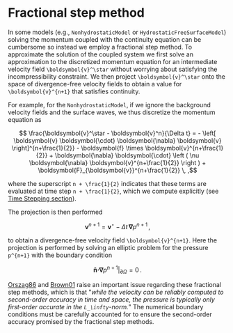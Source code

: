 # Fractional step method

In some models (e.g., `NonhydrostaticModel` or `HydrostaticFreeSurfaceModel`) solving the momentum 
coupled with the continuity equation can be cumbersome so instead we employ a fractional step 
method. To approximate the solution of the coupled system we first solve an approximation to 
the discretized momentum equation for an intermediate velocity field ``\boldsymbol{v}^\star`` 
without worrying about satisfying the incompressibility constraint. We then project ``\boldsymbol{v}^\star`` 
onto the space of divergence-free velocity fields to obtain a value for ``\boldsymbol{v}^{n+1}`` 
that satisfies continuity.

For example, for the `NonhydrostaticModel`, if we ignore the background velocity fields and the
surface waves, we thus discretize the momentum equation as
```math
  \frac{\boldsymbol{v}^\star - \boldsymbol{v}^n}{\Delta t}
    = - \left[ \boldsymbol{v} \boldsymbol{\cdot} \boldsymbol{\nabla} \boldsymbol{v} \right]^{n+\frac{1}{2}}
      - \boldsymbol{f} \times \boldsymbol{v}^{n+\frac{1}{2}}
      + \boldsymbol{\nabla} \boldsymbol{\cdot} \left ( \nu \boldsymbol{\nabla} \boldsymbol{v}^{n+\frac{1}{2}} \right )
      + \boldsymbol{F}_{\boldsymbol{v}}^{n+\frac{1}{2}} \, ,
```
where the superscript ``n + \frac{1}{2}`` indicates that these terms are evaluated at time step 
``n + \frac{1}{2}``, which we compute explicitly (see [Time Stepping section](../numerical_implementation/time_stepping)).

The projection is then performed
```math
   \boldsymbol{v}^{n+1} = \boldsymbol{v}^\star - \Delta t \, \boldsymbol{\nabla} p^{n+1} \, ,
```
to obtain a divergence-free velocity field ``\boldsymbol{v}^{n+1}``. Here the projection is performed by solving an elliptic
problem for the pressure ``p^{n+1}`` with the boundary condition
```math
  \boldsymbol{\hat{n}} \boldsymbol{\cdot} \boldsymbol{\nabla} p^{n+1} |_{\partial\Omega} = 0 \, .
```

[Orszag86](@cite) and [Brown01](@cite) raise an important issue regarding these fractional step 
methods, which is that "*while the velocity can be reliably computed to second-order accuracy 
in time and space, the pressure is typically only first-order accurate in the ``L_\infty``-norm.*" 
The numerical boundary conditions must be carefully accounted for to ensure the second-order 
accuracy promised by the fractional step methods.
